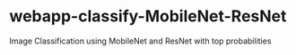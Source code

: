 # webapp-classify-MobileNet-ResNet
Image Classification using MobileNet and ResNet with top probabilities

